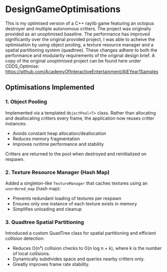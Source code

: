 # DesignGameOptimisations

This is my optimised version of a C++ raylib game featuring an octopus destroyer and multiple autonomous critters.  The project was originally provided as an unoptimised baseline.  The performance has improved significantly over the original provided project, I was able to acheive the optimisation by using object pooling, a texture resource manager and a spatial partitioning system (quadtree).  These changes adhere to both the performance and modularity requirements of the original design brief.
A copy of the original unoptimised project can be found here under CDDS_Optimise: https://github.com/AcademyOfInteractiveEntertainment/AIEYear1Samples

## Optimisations Implemented

### 1. **Object Pooling**

Implemented via a templated `ObjectPool<T>` class. Rather than allocating and deallocating critters every frame, the application now reuses critter instances:

- Avoids constant heap allocation/deallocation
- Reduces memory fragmentation
- Improves runtime performance and stability

Critters are returned to the pool when destroyed and reinitialized on respawn.


### 2. **Texture Resource Manager (Hash Map)**

Added a singleton-like `TextureManager` that caches textures using an `unordered_map` (hash map):

- Prevents redundant loading of textures per respawn
- Ensures only one instance of each texture exists in memory
- Simplifies unloading and cleanup
  
### 3. **Quadtree Spatial Partitioning**
Introduced a custom QuadTree class for spatial partitioning and efficient collision detection:

- Reduces O(n²) collision checks to O(n log n + k), where k is the number of local collisions.
- Dynamically subdivides space and queries nearby critters only.
- Greatly improves frame rate stability.
